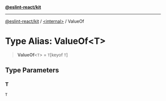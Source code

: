 [**@eslint-react/kit**](../../README.md)

***

[@eslint-react/kit](../../README.md) / [\<internal\>](../README.md) / ValueOf

# Type Alias: ValueOf\<T\>

> **ValueOf**\<`T`\> = `T`\[keyof `T`\]

## Type Parameters

### T

`T`

